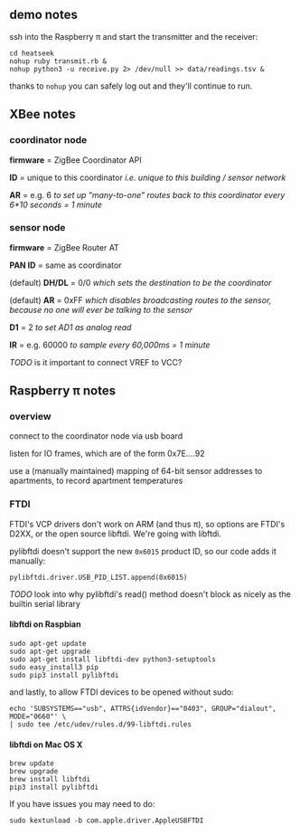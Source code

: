 ## demo notes

ssh into the Raspberry π and start the transmitter and the receiver:

    cd heatseek
    nohup ruby transmit.rb &
    nohup python3 -u receive.py 2> /dev/null >> data/readings.tsv &

thanks to `nohup` you can safely log out and they'll continue to run.


## XBee notes


### coordinator node

**firmware** = ZigBee Coordinator API

**ID** = unique to this coordinator _i.e. unique to this building / sensor network_

**AR** = e.g. 6 _to set up "many-to-one" routes back to this coordinator every 6*10 seconds = 1 minute_


### sensor node

**firmware** = ZigBee Router AT

**PAN ID** = same as coordinator

(default) **DH/DL** = 0/0 _which sets the destination to be the coordinator_

(default) **AR** = 0xFF _which disables broadcasting routes to the sensor, because no one will ever be talking to the sensor_

**D1** = 2 _to set AD1 as analog read_

**IR** = e.g. 60000 _to sample every 60,000ms = 1 minute_

_TODO_ is it important to connect VREF to VCC?


## Raspberry π notes

### overview

connect to the coordinator node via usb board

listen for IO frames, which are of the form 0x7E....92

use a (manually maintained) mapping of 64-bit sensor addresses to apartments, to record apartment temperatures

### FTDI

FTDI's VCP drivers don't work on ARM (and thus π), so options are FTDI's D2XX, or the open source libftdi. We're going with libftdi.

pylibftdi doesn't support the new `0x6015` product ID, so our code adds it manually:

    pylibftdi.driver.USB_PID_LIST.append(0x6015)

_TODO_ look into why pylibftdi's read() method doesn't block as nicely as the builtin serial library
    
#### libftdi on Raspbian

    sudo apt-get update
    sudo apt-get upgrade
    sudo apt-get install libftdi-dev python3-setuptools
    sudo easy_install3 pip
    sudo pip3 install pylibftdi

and lastly, to allow FTDI devices to be opened without sudo:

    echo 'SUBSYSTEMS=="usb", ATTRS{idVendor}=="0403", GROUP="dialout", MODE="0660"' \
    | sudo tee /etc/udev/rules.d/99-libftdi.rules

#### libftdi on Mac OS X

    brew update
    brew upgrade
    brew install libftdi
    pip3 install pylibftdi

 If you have issues you may need to do:

    sudo kextunload -b com.apple.driver.AppleUSBFTDI

